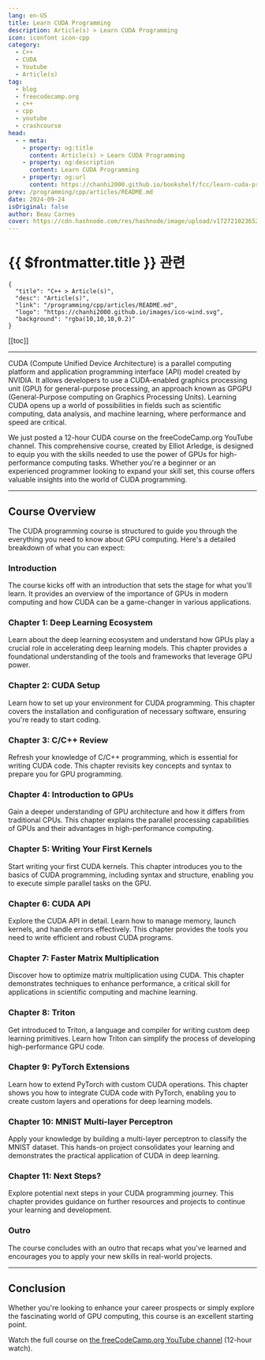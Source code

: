 ```yaml
---
lang: en-US
title: Learn CUDA Programming
description: Article(s) > Learn CUDA Programming
icon: iconfont icon-cpp
category: 
  - C++
  - CUDA
  - Youtube
  - Article(s)
tag: 
  - blog
  - freecodecamp.org
  - c++
  - cpp
  - youtube
  - crashcourse
head:
  - - meta:
    - property: og:title
      content: Article(s) > Learn CUDA Programming
    - property: og:description
      content: Learn CUDA Programming
    - property: og:url
      content: https://chanhi2000.github.io/bookshelf/fcc/learn-cuda-programming.html
prev: /programming/cpp/articles/README.md
date: 2024-09-24
isOriginal: false
author: Beau Carnes
cover: https://cdn.hashnode.com/res/hashnode/image/upload/v1727210236521/60c4ef6e-3101-4c2d-a574-7099f8377b91.jpeg
---
```


# {{ $frontmatter.title }} 관련

```component VPCard
{
  "title": "C++ > Article(s)",
  "desc": "Article(s)",
  "link": "/programming/cpp/articles/README.md",
  "logo": "https://chanhi2000.github.io/images/ico-wind.svg",
  "background": "rgba(10,10,10,0.2)"
}
```

[[toc]]

---

<SiteInfo
  name="Learn CUDA Programming"
  desc="CUDA (Compute Unified Device Architecture) is a parallel computing platform and application programming interface (API) model created by NVIDIA. It allows developers to use a CUDA-enabled graphics processing unit (GPU) for general-purpose processing,..."
  url="https://freecodecamp.org/news/learn-cuda-programming/"
  logo="https://cdn.freecodecamp.org/universal/favicons/favicon.ico"
  preview="https://cdn.hashnode.com/res/hashnode/image/upload/v1727210236521/60c4ef6e-3101-4c2d-a574-7099f8377b91.jpeg"/>

CUDA (Compute Unified Device Architecture) is a parallel computing platform and application programming interface (API) model created by NVIDIA. It allows developers to use a CUDA-enabled graphics processing unit (GPU) for general-purpose processing, an approach known as GPGPU (General-Purpose computing on Graphics Processing Units). Learning CUDA opens up a world of possibilities in fields such as scientific computing, data analysis, and machine learning, where performance and speed are critical.

We just posted a 12-hour CUDA course on the freeCodeCamp.org YouTube channel. This comprehensive course, created by Elliot Arledge, is designed to equip you with the skills needed to use the power of GPUs for high-performance computing tasks. Whether you're a beginner or an experienced programmer looking to expand your skill set, this course offers valuable insights into the world of CUDA programming.

---

## Course Overview

The CUDA programming course is structured to guide you through the everything you need to know about GPU computing. Here's a detailed breakdown of what you can expect:

### Introduction

The course kicks off with an introduction that sets the stage for what you'll learn. It provides an overview of the importance of GPUs in modern computing and how CUDA can be a game-changer in various applications.

### Chapter 1: Deep Learning Ecosystem

Learn about the deep learning ecosystem and understand how GPUs play a crucial role in accelerating deep learning models. This chapter provides a foundational understanding of the tools and frameworks that leverage GPU power.

### Chapter 2: CUDA Setup

Learn how to set up your environment for CUDA programming. This chapter covers the installation and configuration of necessary software, ensuring you're ready to start coding.

### Chapter 3: C/C++ Review

Refresh your knowledge of C/C++ programming, which is essential for writing CUDA code. This chapter revisits key concepts and syntax to prepare you for GPU programming.

### Chapter 4: Introduction to GPUs

Gain a deeper understanding of GPU architecture and how it differs from traditional CPUs. This chapter explains the parallel processing capabilities of GPUs and their advantages in high-performance computing.

### Chapter 5: Writing Your First Kernels

Start writing your first CUDA kernels. This chapter introduces you to the basics of CUDA programming, including syntax and structure, enabling you to execute simple parallel tasks on the GPU.

### Chapter 6: CUDA API

Explore the CUDA API in detail. Learn how to manage memory, launch kernels, and handle errors effectively. This chapter provides the tools you need to write efficient and robust CUDA programs.

### Chapter 7: Faster Matrix Multiplication

Discover how to optimize matrix multiplication using CUDA. This chapter demonstrates techniques to enhance performance, a critical skill for applications in scientific computing and machine learning.

### Chapter 8: Triton

Get introduced to Triton, a language and compiler for writing custom deep learning primitives. Learn how Triton can simplify the process of developing high-performance GPU code.

### Chapter 9: PyTorch Extensions

Learn how to extend PyTorch with custom CUDA operations. This chapter shows you how to integrate CUDA code with PyTorch, enabling you to create custom layers and operations for deep learning models.

### Chapter 10: MNIST Multi-layer Perceptron

Apply your knowledge by building a multi-layer perceptron to classify the MNIST dataset. This hands-on project consolidates your learning and demonstrates the practical application of CUDA in deep learning.

### Chapter 11: Next Steps?

Explore potential next steps in your CUDA programming journey. This chapter provides guidance on further resources and projects to continue your learning and development.

### Outro

The course concludes with an outro that recaps what you've learned and encourages you to apply your new skills in real-world projects.

---

## Conclusion

Whether you're looking to enhance your career prospects or simply explore the fascinating world of GPU computing, this course is an excellent starting point.

Watch the full course on [<VPIcon icon="fa-brands fa-youtube"/>the freeCodeCamp.org YouTube channel](https://youtu.be/86FAWCzIe_4) (12-hour watch).

<VidStack src="youtube/86FAWCzIe_4" />

